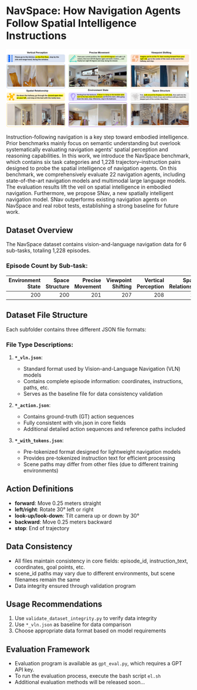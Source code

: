 # NavSpace:  How Navigation Agents Follow Spatial Intelligence Instructions
![NavSpace Frontpage](frontpage.png)

Instruction-following navigation is a key step toward embodied intelligence. Prior benchmarks mainly focus on semantic understanding but overlook systematically evaluating navigation agents' spatial perception and reasoning capabilities. In this work, we introduce the NavSpace benchmark, which contains six task categories and 1,228 trajectory–instruction pairs designed to probe the spatial intelligence of navigation agents. On this benchmark, we comprehensively evaluate 22 navigation agents, including state-of-the-art navigation models and multimodal large language models. The evaluation results lift the veil on spatial intelligence in embodied navigation. Furthermore, we propose SNav, a new spatially intelligent navigation model. SNav outperforms existing navigation agents on NavSpace and real robot tests, establishing a strong baseline for future work.

## Dataset Overview
The NavSpace dataset contains vision-and-language navigation data for 6 sub-tasks, totaling 1,228 episodes.

### Episode Count by Sub-task:

| Environment State | Space Structure | Precise Movement | Viewpoint Shifting | Vertical Perception | Spatial Relationship | Total |
|------------------:|----------------:|-----------------:|-------------------:|--------------------:|---------------------:|------:|
| 200               | 200             | 201              | 207                | 208                 | 212                  | **1,228** |

## Dataset File Structure
Each subfolder contains three different JSON file formats:

### File Type Descriptions:
1. **`*_vln.json`**: 
   - Standard format used by Vision-and-Language Navigation (VLN) models
   - Contains complete episode information: coordinates, instructions, paths, etc.
   - Serves as the baseline file for data consistency validation

2. **`*_action.json`**: 
   - Contains ground-truth (GT) action sequences
   - Fully consistent with vln.json in core fields
   - Additional detailed action sequences and reference paths included

3. **`*_with_tokens.json`**: 
   - Pre-tokenized format designed for lightweight navigation models
   - Provides pre-tokenized instruction text for efficient processing
   - Scene paths may differ from other files (due to different training environments)

## Action Definitions
- **forward**: Move 0.25 meters straight
- **left/right**: Rotate 30° left or right
- **look-up/look-down**: Tilt camera up or down by 30°
- **backward**: Move 0.25 meters backward
- **stop**: End of trajectory

## Data Consistency
- All files maintain consistency in core fields: episode_id, instruction_text, coordinates, goal points, etc.
- scene_id paths may vary due to different environments, but scene filenames remain the same
- Data integrity ensured through validation program

## Usage Recommendations
1. Use `validate_dataset_integrity.py` to verify data integrity
2. Use `*_vln.json` as baseline for data comparison
3. Choose appropriate data format based on model requirements

## Evaluation Framework
- Evaluation program is available as `gpt_eval.py`, which requires a GPT API key.
- To run the evaluation process, execute the bash script `el.sh`
- Additional evaluation methods will be released soon...
